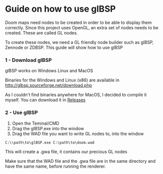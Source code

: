 # Guide on how to use glBSP

Doom maps need nodes to be created in order to be able to display them correctly. Since this project uses OpenGL, an extra set of nodes needs to be created. These are called GL nodes.

To create these nodes, we need a GL friendly node builder such as glBSP, Zennode or ZDBSP. This guide will show how to use glBSP

### 1 - Download glBSP

glBSP works on Windows Linux and MacOS

Binaries for the Windows and Linux (x86) are available in http://glbsp.sourceforge.net/download.php

As I couldn't find binaries anywhere for MacOS, I decided to compile it myself. You can download it in [Releases](https://github.com/Pedro-Beirao/pyopenglDoomRenderer/releases)

### 2 - Use glBSP

1. Open the Teminal/CMD
2. Drag the glBSP.exe into the window
3. Drag the WAD file you want to write GL nodes to, into the window
```
C:\\path\to\glBSP.exe C:\path\to\doom.wad
```
This will create a .gwa file, it contains our precious GL nodes

Make sure that the WAD file and the .gwa file are in the same directory and have the same name, before running the renderer.
